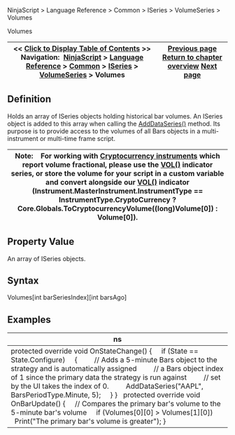 ﻿
NinjaScript > Language Reference > Common > ISeries<T> > VolumeSeries<double> > Volumes

Volumes

| << [Click to Display Table of Contents](iseries_volumes.md) >> **Navigation:**     [NinjaScript](ninjascript-1.md) > [Language Reference](language_reference_wip-1.md) > [Common](common-1.md) > [ISeries<T>](iseriest-1.md) > [VolumeSeries<double>](volumeseries-1.md) > Volumes | [Previous page](iseries_volume-1.md) [Return to chapter overview](volumeseries-1.md) [Next page](iseries_count-1.md) |
| --- | --- |
## Definition
Holds an array of ISeries<double> objects holding historical bar volumes. An ISeries<double> object is added to this array when calling the [AddDataSeries()](adddataseries-1.md) method. Its purpose is to provide access to the volumes of all Bars objects in a multi-instrument or multi-time frame script. 
 

| Note:    For working with [Cryptocurrency instruments](instrumenttype-1.md) which report volume fractional, please use the [VOL()](volume-1.md) indicator series, or store the volume for your script in a custom variable and convert alongside our [VOL()](volume-1.md) indicator (Instrument.MasterInstrument.InstrumentType == InstrumentType.CryptoCurrency ? Core.Globals.ToCryptocurrencyVolume((long)Volume[0]) : Volume[0]). |
| --- |

## Property Value
An array of ISeries<double> objects.
 
## Syntax
Volumes[int barSeriesIndex][int barsAgo]
## 
## 
## Examples

| ns |
| --- |
| protected override void OnStateChange() {      if (State == State.Configure)      {          // Adds a 5-minute Bars object to the strategy and is automatically assigned          // a Bars object index of 1 since the primary data the strategy is run against          // set by the UI takes the index of 0.          AddDataSeries("AAPL", BarsPeriodType.Minute, 5);      } }    protected override void OnBarUpdate() {       // Compares the primary bar's volume to the 5-minute bar's volume      if (Volumes[0][0] > Volumes[1][0])          Print("The primary bar's volume is greater"); } |

